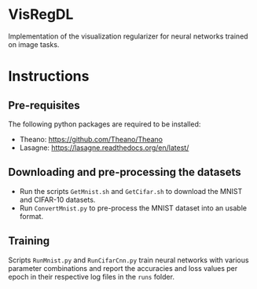 # VisRegDL
Implementation of the visualization regularizer for neural networks trained on image tasks.

Instructions
============

Pre-requisites
--------------
The following python packages are required to be installed:
* Theano: https://github.com/Theano/Theano
* Lasagne: https://lasagne.readthedocs.org/en/latest/

Downloading and pre-processing the datasets
-------------------------------------------
* Run the scripts ```GetMnist.sh``` and ```GetCifar.sh``` to download the MNIST and CIFAR-10 datasets.
* Run ```ConvertMnist.py``` to pre-process the MNIST dataset into an usable format.

Training
--------
Scripts ```RunMnist.py``` and ```RunCifarCnn.py``` train neural networks with various parameter combinations and report the accuracies and loss values per epoch in their respective log files in the ```runs``` folder.
